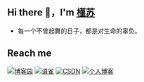 ## Hi there 👋，I'm [槿苏](https://www.cnblogs.com/jinsulive/)
- 每一个不曾起舞的日子，都是对生命的辜负。

## Reach me
[![博客园](https://img.shields.io/badge/blog-博客园-brightgreen.svg)](https://www.cnblogs.com/jinsulive)
[![语雀](https://img.shields.io/badge/笔记-语雀-brightgreen.svg)](https://www.yuque.com/jinsulive)
[![CSDN](https://img.shields.io/badge/blog-CSDN-brightgreen.svg)](https://blog.csdn.net/weixin_43925602)
[![个人博客](https://img.shields.io/badge/blog-个人博客-brightgreen.svg)](https://blog.jinsulive.cn)
